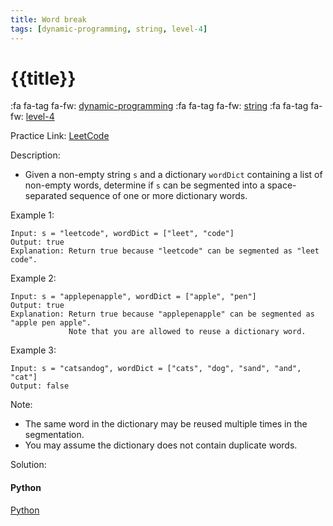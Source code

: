 ```yaml
---
title: Word break
tags: [dynamic-programming, string, level-4]
---
```


# {{title}}

:fa fa-tag fa-fw: [dynamic-programming]({{tagspath}}/dynamic-programming)
:fa fa-tag fa-fw: [string]({{tagspath}}/string)
:fa fa-tag fa-fw: [level-4]({{tagspath}}/level-4)

Practice Link: [LeetCode](https://leetcode.com/problems/word-break/)

Description:

- Given a non-empty string `s` and a dictionary `wordDict` containing a list of non-empty words, determine if `s` can be segmented into a space-separated sequence of one or more dictionary words.

Example 1:

```text
Input: s = "leetcode", wordDict = ["leet", "code"]
Output: true
Explanation: Return true because "leetcode" can be segmented as "leet code".
```

Example 2:

```text
Input: s = "applepenapple", wordDict = ["apple", "pen"]
Output: true
Explanation: Return true because "applepenapple" can be segmented as "apple pen apple".
             Note that you are allowed to reuse a dictionary word.
```

Example 3:

```text
Input: s = "catsandog", wordDict = ["cats", "dog", "sand", "and", "cat"]
Output: false
```

Note:

- The same word in the dictionary may be reused multiple times in the segmentation.
- You may assume the dictionary does not contain duplicate words.

Solution:

<!-- tabs:start -->
#### **Python**

[Python](../pycode/dp/word-break.py ':include :type=code')
<!-- tabs:end -->
